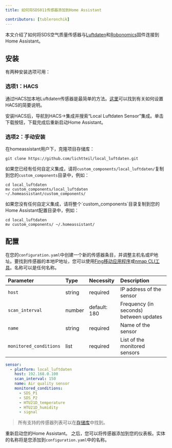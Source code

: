```yaml
---
title: 如何将SDS011传感器添加到Home Assistant

contributors: [tubleronchik]
---
```


本文介绍了如何将SDS空气质量传感器与[Luftdaten](https://github.com/opendata-stuttgart/sensors-software)和[Robonomics](https://github.com/airalab/sensors-software)固件连接到Home Assistant。

## 安装 
有两种安装选项可用：

### 选项1：HACS

通过HACS加本地Luftdaten传感器是最简单的方法。[这里](https://hacs.xyz/docs/setup/download/)可以找到有关如何设置HACS的简要说明。

安装HACS后，导航到HACS->集成并搜索“Local Luftdaten Sensor”集成。单击下载按钮，下载完成后重新启动Home Assistant。
<robo-wiki-picture src="sds-hacs.png"/>

### 选项2：手动安装

在homeassistant用户下，克隆项目存储库：

<code-helper copy>

  ```shell
  git clone https://github.com/lichtteil/local_luftdaten.git
  ```
</code-helper>

如果您已经有任何自定义集成，请将`custom_components/local_luftdaten/`复制到您的`custom_components`目录中，例如：

<code-helper copy>

  ```
  cd local_luftdaten
  mv custom_components/local_luftdaten ~/.homeassistant/custom_components/
  ```
</code-helper>
如果您没有任何自定义集成，请将整个`custom_components`目录复制到您的Home Assistant配置目录中，例如：

<code-helper copy>

  ```
  cd local_luftdaten
  mv custom_components/ ~/.homeassistant/
  ```
</code-helper>

## 配置

在您的`configuration.yaml`中创建一个新的传感器条目，并调整主机名或IP地址。要找到传感器的本地IP地址，您可以使用[Fing移动应用程序](https://www.fing.com/products)或[nmap CLI工具](https://vitux.com/find-devices-connected-to-your-network-with-nmap/)。名称可以是任何名称。

|Parameter              |Type    | Necessity    | Description
|:----------------------|:-------|:------------ |:------------
|`host`                 | string | required     | IP address of the sensor
|`scan_interval`        | number | default: 180 | Frequency (in seconds) between updates
|`name`                 | string | required     | Name of the sensor
|`monitored_conditions` | list   | required     | List of the monitored sensors

<code-helper copy>

  ```yaml
  sensor:
    - platform: local_luftdaten
      host: 192.168.0.100
      scan_interval: 150
      name: Air quality sensor
      monitored_conditions:
        - SDS_P1
        - SDS_P2
        - HTU21D_temperature
        - HTU21D_humidity
        - signal
  ```
</code-helper>

> 所有支持的传感器列表可以在[存储库](https://github.com/lichtteil/local_luftdaten)中找到。

重新启动您的Home Assistant。
之后，您可以将传感器添加到您的仪表板。实体的名称将是您添加到`configuration.yaml`中的名称。
<robo-wiki-picture src="sds-configuration-card.png"/>
